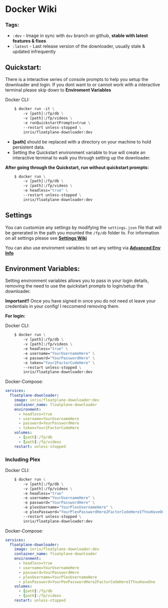 # Docker Wiki

### Tags:

- `:dev` - Image in sync with `dev` branch on github, **stable with latest features & fixes**
- `:latest` - Last release version of the downloader, usually stale & updated infrequently
  <br>

## Quickstart:

There is a interactive series of console prompts to help you setup the downloader and login. If you dont want to or cannot work with a interactive terminal please skip down to **Enviroment Variables**

Docker CLI:

```dockerfile
    $ docker run -it \
    	-v [path]:/fp/db \
    	-v [path]:/fp/videos \
    	-e runQuickstartPrompts=true \
    	--restart unless-stopped \
        inrix/floatplane-downloader:dev
```

- **[path]** should be replaced with a directory on your machine to hold persistent data.
- Setting the Quickstart environment variable to true will create an interactive terminal to walk you through setting up the downloader.

**After going through the Quickstart, run without quickstart prompts:**

```dockerfile
    $ docker run \
    	-v [path]:/fp/db \
    	-v [path]:/fp/videos \
    	-e headless="true" \
        --restart unless-stopped \
        inrix/floatplane-downloader:dev
```

## Settings

You can customize any settings by modifying the `settings.json` file that will be generated in the path you mounted the `/fp/db` folder to. For information on all settings please see **[Settings Wiki](https://github.com/Inrixia/Floatplane-Downloader/blob/master/wiki/settings.md)**

You can also use enviroment variables to set any setting via **[Advanced Env Info](https://github.com/Inrixia/Floatplane-Downloader/blob/master/wiki/advenv.md)**

## Environment Variables:

Setting environment variables allows you to pass in your login details, removing the need to use the quickstart prompts to login/setup the downloader.

**Important!!** Once you have signed in once you do not need ot leave your credentials in your config! I reccomend removing them.

**For login:**

Docker CLI:

```dockerfile
    $ docker run \
    	-v [path]:/fp/db \
    	-v [path]:/fp/videos \
    	-e headless="true" \
    	-e username="YourUsernameHere" \
    	-e password="YourPasswordHere" \
    	-e token="Your2FactorCodeHere" \
    	--restart unless-stopped \
    	inrix/floatplane-downloader:dev
```

Docker-Compose:

```yaml
services:
  floatplane-downloader:
    image: inrix/floatplane-downloader:dev
    container_name: floatplane-downloader
    environment:
      - headless=true
      - username=YourUsernameHere
      - password=YourPasswordHere
      - token=Your2FactorCodeHere
    volumes:
      - [path]:/fp/db
      - [path]:/fp/videos
    restart: unless-stopped
```

### Including Plex

Docker CLI:

```dockerfile
    $ docker run \
    	-v [path]:/fp/db \
    	-v [path]:/fp/videos \
    	-e headless="true"
    	-e username="YourUsernameHere" \
    	-e password="YourPasswordHere" \
    	-e plexUsername="YourPlexUsernameHere" \
    	-e plexPassword="YourPlexPasswordHere2FactorCodeHereIfYouHaveOne" \
    	--restart unless-stopped \
    	inrix/floatplane-downloader:dev
```

Docker-Compose:

```yaml
services:
  floatplane-downloader:
    image: inrix/floatplane-downloader:dev
    container_name: floatplane-downloader
    environment:
      - headless=true
      - username=YourUsernameHere
      - password=YourPasswordHere
      - plexUsername=YourPlexUsernameHere
      - plexPassword=YourPexPasswordHere2FactorCodeHereIfYouHaveOne
    volumes:
      - [path]:/fp/db
      - [path]:/fp/videos
    restart: unless-stopped
```
